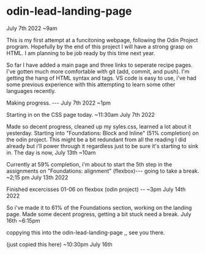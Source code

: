 # odin-lead-landing-page


July 7th 2022 ~9am

This is my first attempt at a funcitoning webpage, following the Odin Project program.
Hopefully by the end of this project I will have a strong grasp on HTML.
I am planning to be job ready by this time next year.

So far I have added a main page and three links to seperate recipe pages.
I've gotten much more comfortable with git (add, commit, and push).
I'm getting the hang of HTML syntax and tags.
VS code is easy to use, i've had some previous experience with this attempting to learn some other languages recently.

Making progress. --- July 7th 2022 ~1pm


Starting in on the CSS page today.  ~11:30am July 7th 2022

Made so decent progress, cleaned up my syles.css, learned a lot about it yesterday.
Starting into "Foundations: Block and Inline" (51% completion) on the odin project.
This might be a bit redundant from all the reading I did already but i'll power 
through it regardless just to be sure it's starting to sink in.
The day is now, July 13th ~10am


Currently at 59% completion, i'm about to start the 5th step in the assignments on
"Foundations: alignment" (flexbox)--- going to take a break.  ~2;15 pm July 13th 2022

Finished excercisses 01-06 on flexbox (odin project) -- ~3pm July 14th 2022

So i've made it to 61% of the Foundations section, working on the landing page.
Made some decent progress, getting a bit stuck need a break.
July 16th ~6:15pm

coppying this into the odin-lead-landing-page ,, see you there.

(just copied this here)    ~10:30pm July 16th